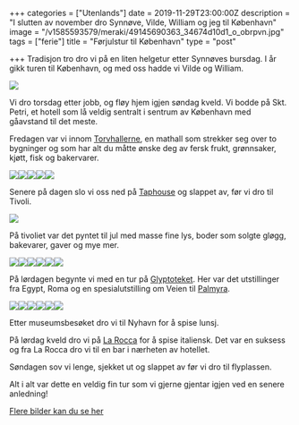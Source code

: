 +++
categories = ["Utenlands"]
date = 2019-11-29T23:00:00Z
description = "I slutten av november dro Synnøve, Vilde, William og jeg til København"
image = "/v1585593579/meraki/49145690363_34674d10d1_o_obrpvn.jpg"
tags = ["ferie"]
title = "Førjulstur til København"
type = "post"

+++
Tradisjon tro dro vi på en liten helgetur etter Synnøves bursdag. I år gikk turen til København, og med oss hadde vi Vilde og William.

![](https://res.cloudinary.com/meraki-images/image/upload/v1585681800/meraki/k%C3%B8benhavn-1_cc3fip.jpg)

Vi dro torsdag etter jobb, og fløy hjem igjen søndag kveld. Vi bodde på Skt. Petri, et hotell som lå veldig sentralt i sentrum av København med gåavstand til det meste.

Fredagen var vi innom [Torvhallerne](https://torvehallernekbh.dk/), en mathall som strekker seg over to bygninger og som har alt du måtte ønske deg av fersk frukt, grønnsaker, kjøtt, fisk og bakervarer.

![](https://res.cloudinary.com/meraki-images/image/upload/v1585681826/meraki/k%C3%B8benhavn-2_niuez0.jpg)![](https://res.cloudinary.com/meraki-images/image/upload/v1585681831/meraki/k%C3%B8benhavn-3_qsx2wl.jpg)![](https://res.cloudinary.com/meraki-images/image/upload/v1585681837/meraki/k%C3%B8benhavn-5_wei1uf.jpg)![](https://res.cloudinary.com/meraki-images/image/upload/v1585681842/meraki/k%C3%B8benhavn-6_j28jpk.jpg)![](https://res.cloudinary.com/meraki-images/image/upload/v1585681850/meraki/k%C3%B8benhavn-7_jqv6xw.jpg)

Senere på dagen slo vi oss ned på [Taphouse](https://taphouse.dk/) og slappet av, før vi dro til Tivoli.

![](https://res.cloudinary.com/meraki-images/image/upload/v1585682013/meraki/k%C3%B8benhavn-21_k6dhnx.jpg)

På tivoliet var det pyntet til jul med masse fine lys, boder som solgte gløgg, bakevarer, gaver og mye mer.

![](https://res.cloudinary.com/meraki-images/image/upload/v1585681866/meraki/k%C3%B8benhavn-23_juatcn.jpg)![](https://res.cloudinary.com/meraki-images/image/upload/v1585681872/meraki/k%C3%B8benhavn-25_vql3ny.jpg)![](https://res.cloudinary.com/meraki-images/image/upload/v1585681881/meraki/k%C3%B8benhavn-27_zo04np.jpg)![](https://res.cloudinary.com/meraki-images/image/upload/v1585681894/meraki/k%C3%B8benhavn-33_vgf10w.jpg)![](https://res.cloudinary.com/meraki-images/image/upload/v1585681902/meraki/k%C3%B8benhavn-37_hcmu4g.jpg)![](https://res.cloudinary.com/meraki-images/image/upload/v1585681908/meraki/k%C3%B8benhavn-38_skuwas.jpg)

På lørdagen begynte vi med en tur på [Glyptoteket](https://www.glyptoteket.dk/). Her var det utstillinger fra Egypt, Roma og en spesialutstilling om Veien til [Palmyra](https://no.wikipedia.org/wiki/Palmyra).

![](https://res.cloudinary.com/meraki-images/image/upload/v1585681919/meraki/k%C3%B8benhavn-41_rm22iy.jpg)![](https://res.cloudinary.com/meraki-images/image/upload/v1585681924/meraki/k%C3%B8benhavn-43_islgff.jpg)![](https://res.cloudinary.com/meraki-images/image/upload/v1585681930/meraki/k%C3%B8benhavn-49_zt3xwr.jpg)![](https://res.cloudinary.com/meraki-images/image/upload/v1585681935/meraki/k%C3%B8benhavn-50_q1t7wl.jpg)![](https://res.cloudinary.com/meraki-images/image/upload/v1585681941/meraki/k%C3%B8benhavn-48_sqcw6k.jpg)![](https://res.cloudinary.com/meraki-images/image/upload/v1585681946/meraki/k%C3%B8benhavn-55_cx9n0m.jpg)

Etter museumsbesøket dro vi til Nyhavn for å spise lunsj.

På lørdag kveld dro vi på [La Rocca](http://larocca.dk/) for å spise italiensk. Det var en suksess og fra La Rocca dro vi til en bar i nærheten av hotellet.

Søndagen sov vi lenge, sjekket ut og slappet av før vi dro til flyplassen.

Alt i alt var dette en veldig fin tur som vi gjerne gjentar igjen ved en senere anledning!

[Flere bilder kan du se her](https://www.flickr.com/photos/136910559@N03/albums/72157711998961576)